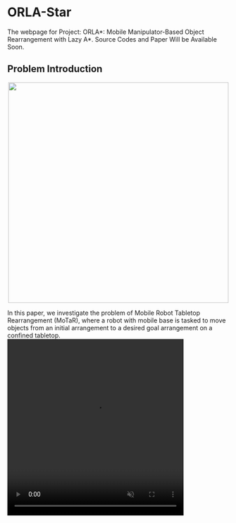 # ORLA-Star
The webpage for Project: ORLA\*: Mobile Manipulator-Based Object Rearrangement with Lazy A\*. Source Codes and Paper Will be Available Soon.

## Problem Introduction
<p align="center">
<img src="https://github.com/gaokai15/ORLA-Star/assets/53358252/fac6d8f3-1cd4-40ca-bf87-ca27ffdeea4e" width="500" >
</p>
In this paper, we investigate the problem of Mobile Robot Tabletop Rearrangement (MoTaR), where a robot with mobile base is tasked to move objects from an initial arrangement to a desired goal arrangement on a confined tabletop.
<video width="400" height="400" autoplay muted loop>
<source src="https://github.com/gaokai15/ORLA-Star/assets/53358252/18d77ed2-d65b-42d7-9ce7-583f482a41b0" type="video/mp4"> 
<p>Your browser does not support the video tag.</p>
</video>
